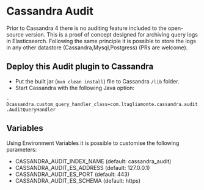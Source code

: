 # Cassandra Audit

Prior to Cassandra 4 there is no auditing feature included to the open-source version.
This is a proof of concept designed for archiving query logs in Elasticsearch.
Following the same principle it is possible to store the logs in any other datastore (Cassandra,Mysql,Postgress) (PRs are welcome). 

## Deploy this Audit plugin to Cassandra
* Put the built jar (`mvn clean install`) file to Cassandra `/lib` folder.
* Start Cassandra with the following Java option:

`-Dcassandra.custom_query_handler_class=com.ltagliamonte.cassandra.audit.AuditQueryHandler`

## Variables
Using Environment Variables it is possible to customise the following parameters:
- CASSANDRA_AUDIT_INDEX_NAME	(default: cassandra_audit)
- CASSANDRA_AUDIT_ES_ADDRESS	(default: 127.0.0.1)
- CASSANDRA_AUDIT_ES_PORT		(default: 443)
- CASSANDRA_AUDIT_ES_SCHEMA		(default: https)
